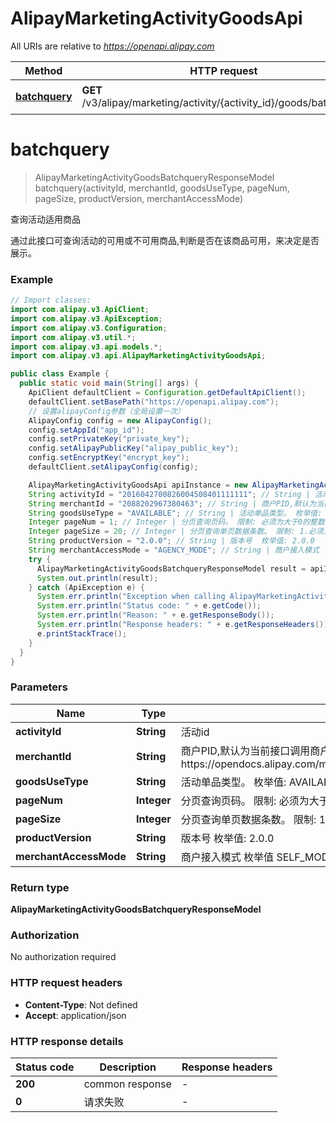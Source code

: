 # AlipayMarketingActivityGoodsApi

All URIs are relative to *https://openapi.alipay.com*

| Method | HTTP request | Description |
|------------- | ------------- | -------------|
| [**batchquery**](AlipayMarketingActivityGoodsApi.md#batchquery) | **GET** /v3/alipay/marketing/activity/{activity_id}/goods/batchquery | 查询活动适用商品 |


<a name="batchquery"></a>
# **batchquery**
> AlipayMarketingActivityGoodsBatchqueryResponseModel batchquery(activityId, merchantId, goodsUseType, pageNum, pageSize, productVersion, merchantAccessMode)

查询活动适用商品

通过此接口可查询活动的可用或不可用商品,判断是否在该商品可用，来决定是否展示。

### Example
```java
// Import classes:
import com.alipay.v3.ApiClient;
import com.alipay.v3.ApiException;
import com.alipay.v3.Configuration;
import com.alipay.v3.util.*;
import com.alipay.v3.api.models.*;
import com.alipay.v3.api.AlipayMarketingActivityGoodsApi;

public class Example {
  public static void main(String[] args) {
    ApiClient defaultClient = Configuration.getDefaultApiClient();
    defaultClient.setBasePath("https://openapi.alipay.com");
    // 设置alipayConfig参数（全局设置一次）
    AlipayConfig config = new AlipayConfig();
    config.setAppId("app_id");
    config.setPrivateKey("private_key");
    config.setAlipayPublicKey("alipay_public_key");
    config.setEncryptKey("encrypt_key");
    defaultClient.setAlipayConfig(config);

    AlipayMarketingActivityGoodsApi apiInstance = new AlipayMarketingActivityGoodsApi(defaultClient);
    String activityId = "2016042700826004508401111111"; // String | 活动id
    String merchantId = "2088202967380463"; // String | 商户PID,默认为当前接口调用商户  限制:  接口调用者必须有商户代运营权限。   代运营授权流程https://opendocs.alipay.com/mini/01hm6i#%E4%BB%A3%E8%BF%90%E8%90%A5%E6%8E%88%E6%9D%83
    String goodsUseType = "AVAILABLE"; // String | 活动单品类型。 枚举值: AVAILABLE 可用商品 UNAVAILABLE 不可用商品
    Integer pageNum = 1; // Integer | 分页查询页码。 限制: 必须为大于0的整数
    Integer pageSize = 20; // Integer | 分页查询单页数据条数。 限制: 1.必须为大于0的整数 2.每页最大值为20
    String productVersion = "2.0.0"; // String | 版本号  枚举值: 2.0.0
    String merchantAccessMode = "AGENCY_MODE"; // String | 商户接入模式  枚举值 SELF_MODE 商户自接入模式 AGENCY_MODE 服务商代接入模式
    try {
      AlipayMarketingActivityGoodsBatchqueryResponseModel result = apiInstance.batchquery(activityId, merchantId, goodsUseType, pageNum, pageSize, productVersion, merchantAccessMode);
      System.out.println(result);
    } catch (ApiException e) {
      System.err.println("Exception when calling AlipayMarketingActivityGoodsApi#batchquery");
      System.err.println("Status code: " + e.getCode());
      System.err.println("Reason: " + e.getResponseBody());
      System.err.println("Response headers: " + e.getResponseHeaders());
      e.printStackTrace();
    }
  }
}
```

### Parameters

| Name | Type | Description  | Notes |
|------------- | ------------- | ------------- | -------------|
| **activityId** | **String**| 活动id | |
| **merchantId** | **String**| 商户PID,默认为当前接口调用商户  限制:  接口调用者必须有商户代运营权限。   代运营授权流程https://opendocs.alipay.com/mini/01hm6i#%E4%BB%A3%E8%BF%90%E8%90%A5%E6%8E%88%E6%9D%83 | [optional] |
| **goodsUseType** | **String**| 活动单品类型。 枚举值: AVAILABLE 可用商品 UNAVAILABLE 不可用商品 | [optional] |
| **pageNum** | **Integer**| 分页查询页码。 限制: 必须为大于0的整数 | [optional] |
| **pageSize** | **Integer**| 分页查询单页数据条数。 限制: 1.必须为大于0的整数 2.每页最大值为20 | [optional] |
| **productVersion** | **String**| 版本号  枚举值: 2.0.0 | [optional] |
| **merchantAccessMode** | **String**| 商户接入模式  枚举值 SELF_MODE 商户自接入模式 AGENCY_MODE 服务商代接入模式 | [optional] |

### Return type

**AlipayMarketingActivityGoodsBatchqueryResponseModel**

### Authorization

No authorization required

### HTTP request headers

 - **Content-Type**: Not defined
 - **Accept**: application/json

### HTTP response details
| Status code | Description | Response headers |
|-------------|-------------|------------------|
| **200** | common response |  -  |
| **0** | 请求失败 |  -  |

